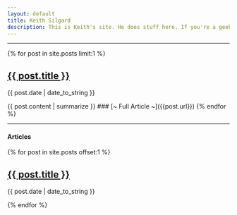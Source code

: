 ```yaml
---
layout: default
title: Keith Silgard
description: This is Keith's site. He does stuff here. If you're a geek, you just might like it. If you're not, save yourself a click and move along.
---
```


***

{% for post in site.posts limit:1 %}
<h2><a href="{{ post.url }}">{{ post.title }}</a></h2>
<p class="meta">{{ post.date | date_to_string }}</p>
{{ post.content | summarize }}
### [~ Full Article ~]({{post.url}})
{% endfor %}

***

#### Articles
{% for post in site.posts offset:1 %}
<h2><a href="{{ post.url }}">{{ post.title }}</a></h2>
<p class="meta">{{ post.date | date_to_string }}</p>
{% endfor %}